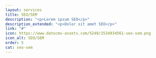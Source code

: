 ```yaml
---
layout: services
title: SEO/SEM
description: "<p>Lorem ipsum SEO</p>"
description_extended: "<p>Dolor sit amet SEO</p>"
link: "#"
icon: https://www.datocms-assets.com/5249/1534934561-seo-sem.png
icon_alt: SEO/SEM
order: 5
cat: seo-sem
---
```


